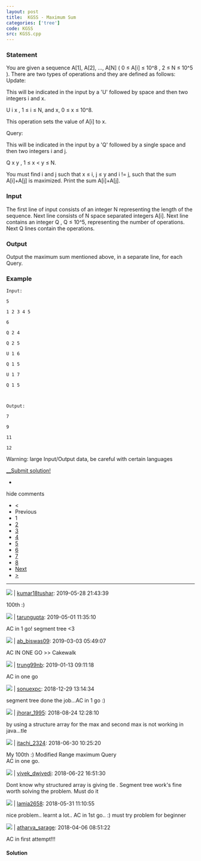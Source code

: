 ```yaml
---
layout: post
title:  KGSS - Maximum Sum
categories: ['tree']
code: KGSS
src: KGSS.cpp
---
```


### **Statement**

You are given a sequence A[1], A[2], ..., A[N] ( 0 ≤ A[i] ≤ 10^8 , 2 ≤ N ≤
10^5 ). There are two types of operations and they are defined as follows:
Update:

This will be indicated in the input by a 'U' followed by space and then two
integers i and x.

U i x , 1 ≤ i ≤ N, and x, 0 ≤ x ≤ 10^8.

This operation sets the value of A[i] to x.

Query:

This will be indicated in the input by a 'Q' followed by a single space and
then two integers i and j.

Q x y , 1 ≤ x < y ≤ N.

You must find i and j such that x ≤ i, j ≤ y and i != j, such that the sum
A[i]+A[j] is maximized. Print the sum A[i]+A[j].

### Input

The first line of input consists of an integer N representing the length
of the sequence. Next line consists of N space separated integers A[i]. Next
line contains an integer Q , Q ≤ 10^5, representing the number of
operations. Next Q lines contain the operations.

### Output

Output the maximum sum mentioned above, in a separate line, for each Query.

### Example

    
    
    Input:
    5
    1 2 3 4 5
    6
    Q 2 4
    Q 2 5
    U 1 6
    Q 1 5
    U 1 7
    Q 1 5
    
    Output:
    7
    9
    11
    12
    
    

Warning: large Input/Output data, be careful with certain languages

[__Submit solution!](/submit/KGSS/)

 *

hide comments  

  * <
  * Previous
  * 1
  * [2](/problems/KGSS/cstart=10)
  * [3](/problems/KGSS/cstart=20)
  * [4](/problems/KGSS/cstart=30)
  * [5](/problems/KGSS/cstart=40)
  * [6](/problems/KGSS/cstart=50)
  * [7](/problems/KGSS/cstart=60)
  * [8](/problems/KGSS/cstart=70)
  * [Next](/problems/KGSS/cstart=10)
  * [>](/problems/KGSS/cstart=70)

  
---  
![](https://www.gravatar.com/avatar/75332e9450af2a905ea3324341f10201?s=40&20150116)
|  [kumar18tushar](/users/kumar18tushar): 2019-05-28 21:43:39  

100th :)  
  
![](https://www.gravatar.com/avatar/323d307c8fccaa9890de4b4faac740b3?s=40&20150116)
|  [tarungupta](/users/tarungupta): 2019-05-01 11:35:10  

AC in 1 go! segment tree <3  
  
![](https://www.gravatar.com/avatar/be716cc34a927a229db1e430c0c8b194?s=40&20150116)
|  [ab_biswas09](/users/ab_biswas09): 2019-03-03 05:49:07  

AC IN ONE GO >> Cakewalk  
  
![](https://www.gravatar.com/avatar/85bfb6c5f811ed2f396faba7c4cdd88e?s=40&20150116)
|  [trung99nb](/users/trung99nb): 2019-01-13 09:11:18  

AC in one go  
  
![](https://www.gravatar.com/avatar/5fb13370b42df07a8eb7dbd62079e622?s=40&20150116)
|  [sonuexpc](/users/sonuexpc): 2018-12-29 13:14:34  

segment tree done the job...AC in 1 go :)  
  
![](https://www.gravatar.com/avatar/0cb7c5500dae6f61591b3121f97e16db?s=40&20150116)
|  [jhorar_1995](/users/jhorar_1995): 2018-08-24 12:28:10  

by using a structure array for the max and second max is not working in
java...tle  
  
  
![](https://www.gravatar.com/avatar/e09f798795c81b5f600bcf0b099972f3?s=40&20150116)
|  [itachi_2324](/users/itachi_2324): 2018-06-30 10:25:20  

My 100th :) Modified Range maximum Query  
AC in one go.  
  
![](https://www.gravatar.com/avatar/52440dea7f5432b93f2a8e5afae30c71?s=40&20150116)
|  [vivek_dwivedi](/users/vivek_dwivedi): 2018-06-22 16:51:30  

Dont know why structured array is giving tle . Segment tree work's fine worth
solving the problem. Must do it  
  
  
  
![](https://www.gravatar.com/avatar/2b1530da5c850ec654cfb176becdff14?s=40&20150116)
|  [lamia2658](/users/lamia2658): 2018-05-31 11:10:55  

nice problem.. learnt a lot.. AC in 1st go.. :) must try problem for beginner  
  
![](https://www.gravatar.com/avatar/30a271557c1c9b91861266f2482b7099?s=40&20150116)
|  [atharva_sarage](/users/atharva_sarage): 2018-04-06 08:51:22  

AC in first attempt!!!  
  
  



#### **Solution**



